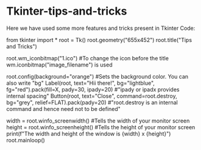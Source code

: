 # Tkinter-tips-and-tricks
Here we have used some more features and tricks present in Tkinter
Code:



from tkinter import *
root = Tk()
root.geometry("655x452")
root.title("Tips and Tricks")

root.wm_iconbitmap("1.ico")     #To change the icon before the title   wm.iconbitmap("image_filename")   is used

root.config(background="orange")        #Sets the background color. You can also write "bg"
Label(root, text="Hii there!", bg="lightblue", fg="red").pack(fill=X, pady=30, ipady=20)    #"ipady or ipadx provides internal spacing"
Button(root, text="Close", command=root.destroy, bg="grey", relief=FLAT).pack(pady=20)    #"root.destroy is an internal command and hence need not to be defined"

width = root.winfo_screenwidth()    #Tells the width of your monitor screen
height = root.winfo_screenheight()  #Tells the height of your monitor screen
print(f"The width and height of the window is {width} x {height}")
root.mainloop()
